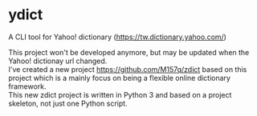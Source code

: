 # ydict
A CLI tool for Yahoo! dictionary (https://tw.dictionary.yahoo.com/)

This project won't be developed anymore, but may be updated when the Yahoo! dictionay url changed.  
I've created a new project https://github.com/M157q/zdict based on this project which is a mainly focus on being a flexible online dictionary framework.  
This new zdict project is written in Python 3 and based on a project skeleton, not just one Python script.  
